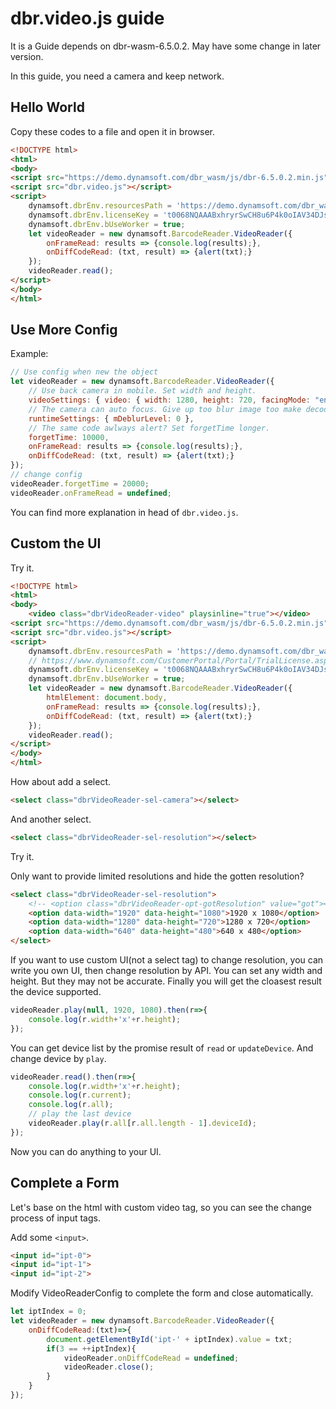 # dbr.video.js guide

It is a Guide depends on dbr-wasm-6.5.0.2. May have some change in later version.

In this guide, you need a camera and keep network.

## Hello World

Copy these codes to a file and open it in browser.
```html
<!DOCTYPE html>
<html>
<body>
<script src="https://demo.dynamsoft.com/dbr_wasm/js/dbr-6.5.0.2.min.js"></script>
<script src="dbr.video.js"></script>
<script>
    dynamsoft.dbrEnv.resourcesPath = 'https://demo.dynamsoft.com/dbr_wasm/js';
    dynamsoft.dbrEnv.licenseKey = 't0068NQAAABxhryrSwCH8u6P4k0oIAV34DJsMgZTRQhXXZxI669+sn7tR3/OXMkdkGx3jduML+lx8+dvNbQ6Eeg4SN1DfqXU=';
    dynamsoft.dbrEnv.bUseWorker = true;
    let videoReader = new dynamsoft.BarcodeReader.VideoReader({
        onFrameRead: results => {console.log(results);},
        onDiffCodeRead: (txt, result) => {alert(txt);}
    });
    videoReader.read();
</script>
</body>
</html>
```

## Use More Config

Example:
```js
// Use config when new the object
let videoReader = new dynamsoft.BarcodeReader.VideoReader({
    // Use back camera in mobile. Set width and height.
    videoSettings: { video: { width: 1280, height: 720, facingMode: "environment" } },
    // The camera can auto focus. Give up too blur image too make decode quicker.
    runtimeSettings: { mDeblurLevel: 0 },
    // The same code awlways alert? Set forgetTime longer.
    forgetTime: 10000,
    onFrameRead: results => {console.log(results);},
    onDiffCodeRead: (txt, result) => {alert(txt);}
});
// change config
videoReader.forgetTime = 20000;
videoReader.onFrameRead = undefined;
```

You can find more explanation in head of `dbr.video.js`.

## Custom the UI

Try it.
```html
<!DOCTYPE html>
<html>
<body>
    <video class="dbrVideoReader-video" playsinline="true"></video>
<script src="https://demo.dynamsoft.com/dbr_wasm/js/dbr-6.5.0.2.min.js"></script>
<script src="dbr.video.js"></script>
<script>
    dynamsoft.dbrEnv.resourcesPath = 'https://demo.dynamsoft.com/dbr_wasm/js';
    // https://www.dynamsoft.com/CustomerPortal/Portal/TrialLicense.aspx
    dynamsoft.dbrEnv.licenseKey = 't0068NQAAABxhryrSwCH8u6P4k0oIAV34DJsMgZTRQhXXZxI669+sn7tR3/OXMkdkGx3jduML+lx8+dvNbQ6Eeg4SN1DfqXU=';
    dynamsoft.dbrEnv.bUseWorker = true;
    let videoReader = new dynamsoft.BarcodeReader.VideoReader({
        htmlElement: document.body,
        onFrameRead: results => {console.log(results);},
        onDiffCodeRead: (txt, result) => {alert(txt);}
    });
    videoReader.read();
</script>
</body>
</html>
```

How about add a select.
```html
<select class="dbrVideoReader-sel-camera"></select>
```

And another select.
```html
<select class="dbrVideoReader-sel-resolution"></select>
```

Try it.

Only want to provide limited resolutions and hide the gotten resolution?
```html
<select class="dbrVideoReader-sel-resolution">
    <!-- <option class="dbrVideoReader-opt-gotResolution" value="got"></option> -->
    <option data-width="1920" data-height="1080">1920 x 1080</option>
    <option data-width="1280" data-height="720">1280 x 720</option>
    <option data-width="640" data-height="480">640 x 480</option>
</select>
```

If you want to use custom UI(not a select tag) to change resolution, you can write you own UI, then change resolution by API.
You can set any width and height. But they may not be accurate. Finally you will get the cloasest result the device supported.
```js
videoReader.play(null, 1920, 1080).then(r=>{
    console.log(r.width+'x'+r.height);
});
```

You can get device list by the promise result of `read` or `updateDevice`.
And change device by `play`.
```js
videoReader.read().then(r=>{
    console.log(r.width+'x'+r.height);
    console.log(r.current);
    console.log(r.all);
    // play the last device
    videoReader.play(r.all[r.all.length - 1].deviceId);
});
```

Now you can do anything to your UI.

## Complete a Form

Let's base on the html with custom video tag, so you can see the change process of input tags.

Add some `<input>`.
```html
<input id="ipt-0">
<input id="ipt-1">
<input id="ipt-2">
```

Modify VideoReaderConfig to complete the form and close automatically.
```js
let iptIndex = 0;
let videoReader = new dynamsoft.BarcodeReader.VideoReader({
    onDiffCodeRead:(txt)=>{
        document.getElementById('ipt-' + iptIndex).value = txt;
        if(3 == ++iptIndex){
            videoReader.onDiffCodeRead = undefined;
            videoReader.close();
        }
    }
});
```


